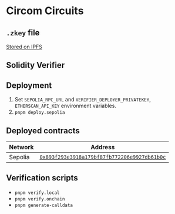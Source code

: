 # Circom Circuits

## `.zkey` file

[Stored on IPFS](https://bafybeidvy5mfoxm57sze7juqnzafvkzpbspj4j2tdd3g6n6wss4o4mgnhe.ipfs.w3s.link/)

## Solidity Verifier

## Deployment

1. Set `SEPOLIA_RPC_URL` and `VERIFIER_DEPLOYER_PRIVATEKEY`, `ETHERSCAN_API_KEY` environment variables.
2. `pnpm deploy.sepolia`

## Deployed contracts

| Network | Address                                                                                                                              |
| ------- | ------------------------------------------------------------------------------------------------------------------------------------ |
| Sepolia | [`0x893f293e3918a179bf87fb772206e9927db61b0c`](https://sepolia.etherscan.io/address/0x893f293e3918a179bf87fb772206e9927db61b0c#code) |

## Verification scripts

- `pnpm verify.local`
- `pnpm verify.onchain`
- `pnpm generate-calldata`
